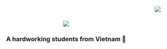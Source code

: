 <img align="right" src="https://visitor-badge.laobi.icu/badge?page_id=2006coder.2006coder" />

<h1 align="center">
  <img src="https://readme-typing-svg.herokuapp.com/?font=Righteous&size=36&center=true&vCenter=true&width=505&height=72&duration=2500&lines=Glad+to+see+you!+👋;+I'm+Bach+Pham!+😎;" /> </h1>

<h3 align="center">A hardworking students from Vietnam 🤩</h3>

<br/>

